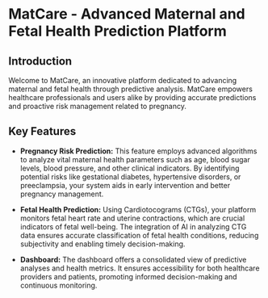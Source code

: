 # MatCare - Advanced Maternal and Fetal Health Prediction Platform

## Introduction

Welcome to MatCare, an innovative platform dedicated to advancing maternal and fetal health through predictive analysis. MatCare empowers healthcare professionals and users alike by providing accurate predictions and proactive risk management related to pregnancy.

<!--
### Webapp URL
MatCare: [MatCare link](https://maternalcare-cbupxflodo4uhz8hzqqqng.streamlit.app/)
-->

## Key Features

- **Pregnancy Risk Prediction:** This feature employs advanced algorithms to analyze vital maternal health parameters such as age, blood sugar levels, blood pressure, and other clinical indicators. By identifying potential risks like gestational diabetes, hypertensive disorders, or preeclampsia, your system aids in early intervention and better pregnancy management.

- **Fetal Health Prediction:** Using Cardiotocograms (CTGs), your platform monitors fetal heart rate and uterine contractions, which are crucial indicators of fetal well-being. The integration of AI in analyzing CTG data ensures accurate classification of fetal health conditions, reducing subjectivity and enabling timely decision-making.

- **Dashboard:** The dashboard offers a consolidated view of predictive analyses and health metrics. It ensures accessibility for both healthcare providers and patients, promoting informed decision-making and continuous monitoring.

<!--
<p align="center">
    <img src="./graphics/about%20us.png" alt="About us" width="400" height  = "200"/> <img src="./graphics/preganancy_risk_Prediction.png" alt="preganancy_risk_Prediction" width="400" height  = "200"/>

</p>

<p align="center">
    <img src="./graphics/fetal_health_prediction.png" alt="fetal_health_prediction" width="400" height  = "200"/> <img src="./graphics/dashboard.png" alt="dashboard" width="400" height  = "200"/>

</p>

-->
